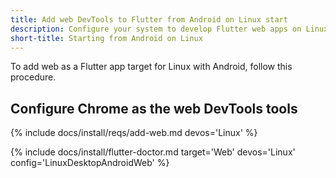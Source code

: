 ```yaml
---
title: Add web DevTools to Flutter from Android on Linux start
description: Configure your system to develop Flutter web apps on Linux.
short-title: Starting from Android on Linux
---
```


To add web as a Flutter app target for Linux with Android,
follow this procedure.

## Configure Chrome as the web DevTools tools

{% include docs/install/reqs/add-web.md devos='Linux' %}

{% include docs/install/flutter-doctor.md target='Web' devos='Linux' config='LinuxDesktopAndroidWeb' %}
